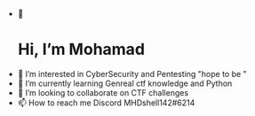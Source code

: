- 👋 <h1> Hi, I’m Mohamad
- 👀 I’m interested in CyberSecurity and Pentesting "hope to be "
- 🌱 I’m currently learning Genreal ctf knowledge and Python
- 💞️ I’m looking to collaborate on CTF challenges  
- 📫 How to reach me Discord MHDshell142#6214

<!---
MHDshell/MHDshell is a ✨ special ✨ repository because its `README.md` (this file) appears on your GitHub profile.
You can click the Preview link to take a look at your changes.
--->
